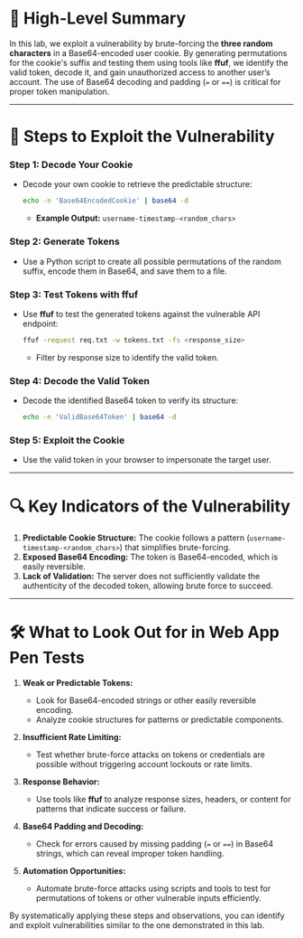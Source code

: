 # 📌 High-Level Summary

In this lab, we exploit a vulnerability by brute-forcing the **three random characters** in a Base64-encoded user cookie. By generating permutations for the cookie's suffix and testing them using tools like **ffuf**, we identify the valid token, decode it, and gain unauthorized access to another user’s account. The use of Base64 decoding and padding (`=` or `==`) is critical for proper token manipulation.

---

# 🎯 Steps to Exploit the Vulnerability

### **Step 1: Decode Your Cookie**

- Decode your own cookie to retrieve the predictable structure:
    
    ```bash
    echo -n 'Base64EncodedCookie' | base64 -d
    ```
    
    - **Example Output:** `username-timestamp-<random_chars>`

### **Step 2: Generate Tokens**

- Use a Python script to create all possible permutations of the random suffix, encode them in Base64, and save them to a file.

### **Step 3: Test Tokens with ffuf**

- Use **ffuf** to test the generated tokens against the vulnerable API endpoint:
    
    ```bash
    ffuf -request req.txt -w tokens.txt -fs <response_size>
    ```
    
    - Filter by response size to identify the valid token.

### **Step 4: Decode the Valid Token**

- Decode the identified Base64 token to verify its structure:
    
    ```bash
    echo -n 'ValidBase64Token' | base64 -d
    ```
    

### **Step 5: Exploit the Cookie**

- Use the valid token in your browser to impersonate the target user.

---

# 🔍 Key Indicators of the Vulnerability

1. **Predictable Cookie Structure:** The cookie follows a pattern (`username-timestamp-<random_chars>`) that simplifies brute-forcing.
2. **Exposed Base64 Encoding:** The token is Base64-encoded, which is easily reversible.
3. **Lack of Validation:** The server does not sufficiently validate the authenticity of the decoded token, allowing brute force to succeed.

---

# 🛠️ What to Look Out for in Web App Pen Tests

1. **Weak or Predictable Tokens:**
    
    - Look for Base64-encoded strings or other easily reversible encoding.
    - Analyze cookie structures for patterns or predictable components.
2. **Insufficient Rate Limiting:**
    
    - Test whether brute-force attacks on tokens or credentials are possible without triggering account lockouts or rate limits.
3. **Response Behavior:**
    
    - Use tools like **ffuf** to analyze response sizes, headers, or content for patterns that indicate success or failure.
4. **Base64 Padding and Decoding:**
    
    - Check for errors caused by missing padding (`=` or `==`) in Base64 strings, which can reveal improper token handling.
5. **Automation Opportunities:**
    
    - Automate brute-force attacks using scripts and tools to test for permutations of tokens or other vulnerable inputs efficiently.

By systematically applying these steps and observations, you can identify and exploit vulnerabilities similar to the one demonstrated in this lab.